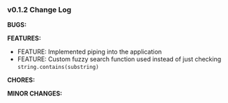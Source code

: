 ### v0.1.2 Change Log

**BUGS:**

**FEATURES:**
- FEATURE: Implemented piping into the application
- FEATURE: Custom fuzzy search function used instead of just checking `string.contains(substring)`

**CHORES:**

**MINOR CHANGES:**

